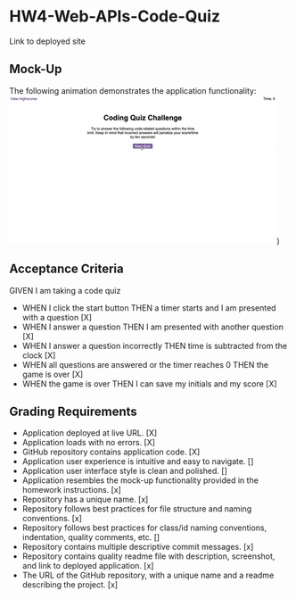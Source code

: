 # HW4-Web-APIs-Code-Quiz

Link to deployed site 


## Mock-Up

The following animation demonstrates the application functionality:
![A user clicks through an interactive coding quiz, then enters initials to save the high score before resetting and starting over.](/Assets/04-web-apis-homework-demo.gif))

## Acceptance Criteria

GIVEN I am taking a code quiz
- WHEN I click the start button THEN a timer starts and I am presented with a question [X]
- WHEN I answer a question THEN I am presented with another question [X]
- WHEN I answer a question incorrectly THEN time is subtracted from the clock [X]
- WHEN all questions are answered or the timer reaches 0 THEN the game is over [X]
- WHEN the game is over THEN I can save my initials and my score  [X]

## Grading Requirements

- Application deployed at live URL. [X]
- Application loads with no errors. [X]
- GitHub repository contains application code. [X]
- Application user experience is intuitive and easy to navigate. []
- Application user interface style is clean and polished. []
- Application resembles the mock-up functionality provided in the homework instructions. [x]
- Repository has a unique name. [x]
- Repository follows best practices for file structure and naming conventions. [x]
- Repository follows best practices for class/id naming conventions, indentation, quality comments, etc. []
- Repository contains multiple descriptive commit messages. [x]
- Repository contains quality readme file with description, screenshot, and link to deployed application. [x]
- The URL of the GitHub repository, with a unique name and a readme describing the project. [x]